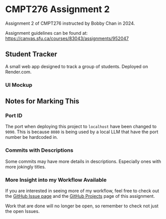 # CMPT276 Assignment 2
Assignment 2 of CMPT276 instructed by Bobby Chan in 2024.

Assignment guidelines can be found at: <https://canvas.sfu.ca/courses/83043/assignments/952047>

## Student Tracker
A small web app designed to track a group of students. Deployed on Render.com.

### UI Mockup


## Notes for Marking This
### Port ID
The port when deploying this project to `localhost` have been changed to `9090`. This is because `8080` is being used by a local LLM that have the port number be hardcoded in.

### Commits with Descriptions
Some commits may have more details in descriptions. Especially ones with more jokingly titles.

### More Insight into my Workflow Available
If you are interested in seeing more of my workflow, feel free to check out the [GitHub Issue page](https://github.com/kzcheng/CMPT276-Assignment-2/issues) and the [GitHub Projects](https://github.com/users/kzcheng/projects/2) page of this assignment.

Work that are done will no longer be open, so remember to check not just the open Issues.
